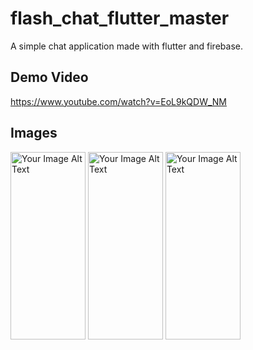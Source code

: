 # flash_chat_flutter_master

A simple chat application made with flutter and firebase.

## Demo Video
https://www.youtube.com/watch?v=EoL9kQDW_NM

## Images

<img src="https://github.com/ahmedhany20200050/chat-app/assets/101389444/1ae88cc6-490b-4610-b5e4-65c8831e8356" alt="Your Image Alt Text" width="120" height="300">        
<img src="https://github.com/ahmedhany20200050/chat-app/assets/101389444/6b70f60d-a0a3-416b-8a86-5f0bce4ea4e3" alt="Your Image Alt Text" width="120" height="300">        
<img src="https://github.com/ahmedhany20200050/chat-app/assets/101389444/a524c0f2-c649-4144-bf50-6cdb87ce6aba" alt="Your Image Alt Text" width="120" height="300">     

